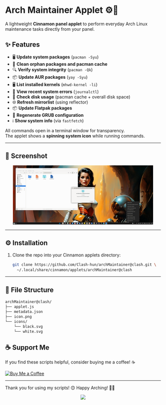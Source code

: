 # Arch Maintainer Applet ⚙️🐧

A lightweight **Cinnamon panel applet** to perform everyday Arch Linux maintenance tasks directly from your panel.

## ✨ Features
- 🖥️ **Update system packages** (`pacman -Syu`)  
- 🧹 **Clean orphan packages and pacman cache**  
- 🔍 **Verify system integrity** (`pacman -Qk`)  
- 📦 **Update AUR packages** (`yay -Syu`)  
- 🖥️ **List installed kernels** (`mhwd-kernel -li`)  
- 📜 **View recent system errors** (`journalctl`)  
- 💽 **Check disk usage** (pacman cache + overall disk space)  
- 🌐 **Refresh mirrorlist** (using reflector)  
- 📦 **Update Flatpak packages**  
- 🔧 **Regenerate GRUB configuration**  
- ℹ️ **Show system info** (via `fastfetch`)  

All commands open in a terminal window for transparency.  
The applet shows a **spinning system icon** while running commands.

---

## 📸 Screenshot
<div align="center">
  <img src="https://github.com/Clash-hun/Arch-linux-maintainer-applet/blob/main/K%C3%A9perny%C5%91k%C3%A9p%20%E2%80%93%202025-09-08%2010-59-21.png"  style="width:90%;">
</div>


---

## ⚙️ Installation
1. Clone the repo into your Cinnamon applets directory:
   ```bash
   git clone https://github.com/Clash-hun/archMaintainer@clash.git \
     ~/.local/share/cinnamon/applets/archMaintainer@clash

---
## 📂 File Structure

```
archMaintainer@clash/
├── applet.js
├── metadata.json
├── icon.png
└── icons/
    └── black.svg
    └── white.svg
```
## ☕ Support Me

If you find these scripts helpful, consider buying me a coffee! ☕

[![Buy Me a Coffee](https://img.shields.io/badge/Buy%20Me%20a%20Coffee-%23FFDD00.svg?style=for-the-badge&logo=buy-me-a-coffee&logoColor=black)](https://paypal.me/clash2un?country.x=HU&locale.x=hu_HU)

---

Thank you for using my scripts! 😊 Happy Arching! 🎩✨


<div align="center">
  <img src="https://github.com/Clash-hun/Arch-linux-maintainer-applet/blob/main/icon.png"  style="width:15%;">
</div>
